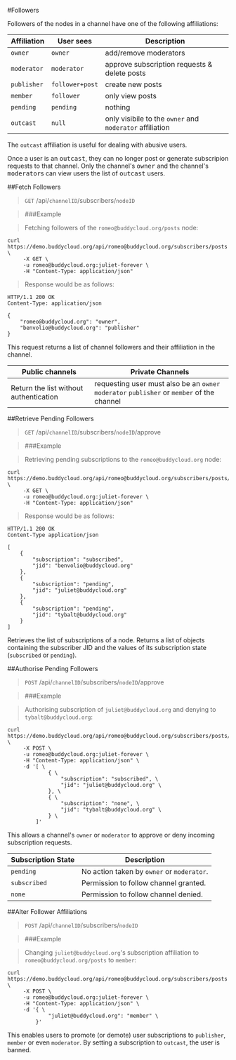 #Followers

Followers of the nodes in a channel have one of the following affiliations:

Affiliation | User sees      | Description
-----------|----------------|-------------
`owner`    |`owner`         |add/remove moderators 
`moderator`|`moderator`     |approve subscription requests & delete posts
`publisher`|`follower+post` |create new posts
`member`   |`follower`      |only view posts
`pending`  |`pending`       |nothing
`outcast`  | `null`         |only visibile to the `owner` and `moderator` affiliation

The `outcast` affiliation is useful for dealing with abusive users. 

<aside>Once a user is an <kbd>outcast</kbd>, they can no longer post or generate subscripion requests to that channel. Only the channel's <kbd>owner</kbd> and the channel's <kbd>moderator</kbd>s can view users the list of <kbd>outcast</kbd> users.</aside>

##Fetch Followers

> `GET` /api/`channelID`/subscribers/`nodeID`

> ###Example

> Fetching followers of the `romeo@buddycloud.org/posts` node:

```shell
curl https://demo.buddycloud.org/api/romeo@buddycloud.org/subscribers/posts \
     -X GET \
     -u romeo@buddycloud.org:juliet-forever \
     -H "Content-Type: application/json"
```

> Response would be as follows:

```shell
HTTP/1.1 200 OK
Content-Type: application/json

{
    "romeo@buddycloud.org": "owner",
    "benvolio@buddycloud.org": "publisher"
}
```

This request returns a list of channel followers and their affiliation in the channel.

Public channels | Private Channels
----------------|------------------
Return the list without authentication | requesting user must also be an `owner` `moderator` `publisher` or `member` of the channel

##Retrieve Pending Followers

> `GET` /api/`channelID`/subscribers/`nodeID`/approve

> ###Example

> Retrieving pending subscriptions to the `romeo@buddycloud.org` node:

```shell
curl https://demo.buddycloud.org/api/romeo@buddycloud.org/subscribers/posts/approve \
     -X GET \
     -u romeo@buddycloud.org:juliet-forever \
     -H "Content-Type: application/json"
```

> Response would be as follows:

```shell
HTTP/1.1 200 OK
Content-Type application/json

[
    {
        "subscription": "subscribed",
        "jid": "benvolio@buddycloud.org"
    },
    {
        "subscription": "pending",
        "jid": "juliet@buddycloud.org"
    },
    {
        "subscription": "pending",
        "jid": "tybalt@buddycloud.org"
    }
]
```

Retrieves the list of subscriptions of a node. Returns a list of objects containing the subscriber JID and the values of its subscription state (`subscribed` or `pending`).

##Authorise Pending Followers

> `POST` /api/`channelID`/subscribers/`nodeID`/approve

> ###Example

> Authorising subscription of `juliet@buddycloud.org` and denying to `tybalt@buddycloud.org`:

```shell
curl https://demo.buddycloud.org/api/romeo@buddycloud.org/subscribers/posts/approve \
     -X POST \
     -u romeo@buddycloud.org:juliet-forever \
     -H "Content-Type: application/json" \
     -d '[ \
             { \
                 "subscription": "subscribed", \
                 "jid": "juliet@buddycloud.org" \
             }, \
             { \
                 "subscription": "none", \
                 "jid": "tybalt@buddycloud.org" \
             } \
         ]'
```

This allows a channel's `owner` or `moderator` to approve or deny incoming subscription requests.

Subscription State | Description
-------------|--------------
`pending`    | No action taken by `owner` or `moderator`.
`subscribed` | Permission to follow channel granted. 
`none`       | Permission to follow channel denied.


##Alter Follower Affiliations

> `POST` /api/`channelID`/subscribers/`nodeID`

> ###Example

> Changing `juliet@buddycloud.org`'s subscription affiliation to `romeo@buddycloud.org/posts` to `member`:

```shell
curl https://demo.buddycloud.org/api/romeo@buddycloud.org/subscribers/posts \
     -X POST \
     -u romeo@buddycloud.org:juliet-forever \
     -H "Content-Type: application/json" \
     -d '{ \
             "juliet@buddycloud.org": "member" \
         }'
```

This enables users to promote (or demote) user subscriptions to `publisher`, `member` or even `moderator`. By setting a subscription to `outcast`, the user is banned.
